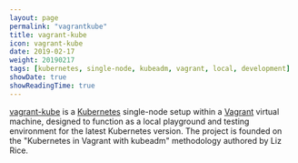 ```yaml
---
layout: page
permalink: "vagrantkube"
title: vagrant-kube
icon: vagrant-kube
date: 2019-02-17
weight: 20190217
tags: [kubernetes, single-node, kubeadm, vagrant, local, development]
showDate: true
showReadingTime: true
---
```

[vagrant-kube](https://github.com/ipolyzos/vagrant-kube) is a [Kubernetes](https://kubernetes.io) single-node setup within a [Vagrant](https://www.vagrantup.com) virtual machine, designed to function as a local playground and testing environment for the latest Kubernetes version. The project is founded on the "Kubernetes in Vagrant with kubeadm" methodology authored by Liz Rice.